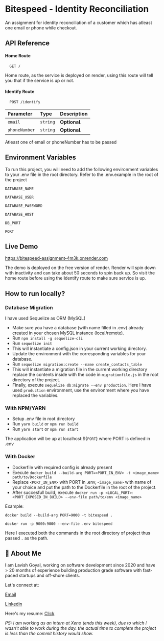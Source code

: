 # Bitespeed - Identity Reconciliation

An assignment for identity reconciliation of a customer which has atleast one email or phone while checkout.

## API Reference

#### Home Route

```http
  GET /
```

Home route, as the service is deployed on render, using this route will tell you that if the service is up or not.

#### Identify Route

```http
  POST /identify
```

| Parameter     | Type     | Description   |
| :------------ | :------- | :------------ |
| `email`       | `string` | **Optional**. |
| `phoneNumber` | `string` | **Optional**. |

Atleast one of email or phoneNumber has to be passed

## Environment Variables

To run this project, you will need to add the following environment variables to your .env file in the root directory. Refer to the .env.example in the root of the project

`DATABASE_NAME`

`DATABASE_USER`

`DATABASE_PASSWORD`

`DATABASE_HOST`

`DB_PORT`

`PORT`

## Live Demo

https://bitespeed-assignment-4m3k.onrender.com

The demo is deployed on the free version of render. Render will spin down with inactivity and can take about 50 seconds to spin back up. So visit the home route before using the Identify route to make sure service is up.

## How to run locally?

### Database Migration

I have used Sequelize as ORM (MySQL)

- Make sure you have a database (with name filled in .env) already created in your chosen MySQL instance (local/remote).
- Run `npm install -g sequelize-cli`
- Run `sequelize init`
- This will instantiate a config.json in your current working directory.
- Update the environment with the corresponding variables for your database.
- Run `sequelize migration:create --name create_contacts_table`
- This will instantiate a migration file in the current working directory replace the contents inside with the code in `migrationfile.js` in the root directory of the project.
- Finally, execute `sequelize db:migrate --env production`. Here I have used `production` environment, use the environment where you have replaced the variables.

### With NPM/YARN

- Setup .env file in root directory
- Run `yarn build` or `npm run build`
- Run `yarn start` or `npm run start`

The application will be up at localhost:${`PORT`} where PORT is defined in .env

### With Docker

- Dockerfile with required config is already present
- Execute `docker build --build-arg PORT=<PORT_IN_ENV> -t <image_name> path/to/Dockerfile`
- Replace `<PORT_IN_ENV>` with PORT in .env, `<image_name>` with name of your choice and put the path to the Dockerfile in the root of the project.
- After succesfull build, execute `docker run -p <LOCAL_PORT>:<PORT_EXPOSED_IN_BUILD> --env-file path/to/env <image_name>`

Example:

`docker build --build-arg PORT=9000 -t bitespeed .`

`docker run -p 9000:9000 --env-file .env bitespeed`

Here I executed both the commands in the root directory of project thus passed `.` as the path.

## 🚀 About Me

I am Lavish Goyal, working on software development since 2020 and have > 20 months of experience building production grade software with fast-paced startups and off-shore clients.

Let's connect at:

[Email](mailto:goellavish10@gmail.com)

[Linkedin](https://linkedin.com/in/goellavish10)

Here's my resume: [Click](https://tinyurl.com/resumelavish)

_PS: I am working as an intern at Xeno (ends this week), due to which I wasn't able to work during the day. the actual time to complete the project is less than the commit history would show._
